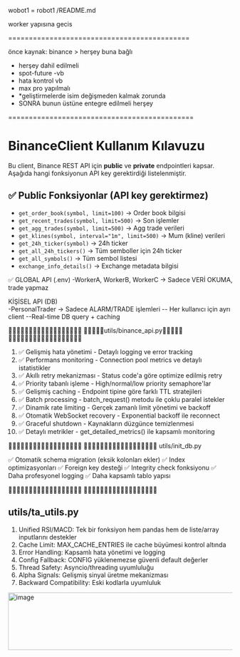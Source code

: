 wobot1 = robot1
/README.md

worker yapısına gecis

============================================

önce kaynak: binance > herşey buna bağlı
* herşey dahil edilmeli
* spot-future -vb
* hata kontrol vb
* max pro yapılmalı
* *geliştirmelerde isim değişmeden kalmak zorunda
* SONRA bunun üstüne entegre edilmeli herşey


=============================================


# BinanceClient Kullanım Kılavuzu

Bu client, Binance REST API için **public** ve **private** endpointleri kapsar.  
Aşağıda hangi fonksiyonun API key gerektirdiği listelenmiştir.

## ✅ Public Fonksiyonlar (API key gerektirmez)
- `get_order_book(symbol, limit=100)` → Order book bilgisi
- `get_recent_trades(symbol, limit=500)` → Son işlemler
- `get_agg_trades(symbol, limit=500)` → Agg trade verileri
- `get_klines(symbol, interval="1m", limit=500)` → Mum (kline) verileri
- `get_24h_ticker(symbol)` → 24h ticker
- `get_all_24h_tickers()` → Tüm semboller için 24h ticker
- `get_all_symbols()` → Tüm sembol listesi
- `exchange_info_details()` → Exchange metadata bilgisi
 ` ` `
 ` ` `


✅ 
GLOBAL API (.env)
-WorkerA, WorkerB, WorkerC → Sadece VERİ OKUMA, trade yapmaz

KİŞİSEL API (DB)  
-PersonalTrader → Sadece ALARM/TRADE işlemleri
-- Her kullanıcı için ayrı client
--Real-time DB query + caching

🔶🔶🔶🔶🔶🔶🔶🔶🔶🔶🔶🔶🔶🔶🔶🔶🔶🔶
🔶🔶🔶🔶🔶utils/binance_api.py🔶🔶🔶🔶🔶
🔶🔶🔶🔶🔶🔶🔶🔶🔶🔶🔶🔶🔶🔶🔶🔶🔶🔶
1. ✅ Gelişmiş hata yönetimi - Detaylı logging ve error tracking
2. ✅ Performans monitoring - Connection pool metrics ve detaylı istatistikler
3. ✅ Akıllı retry mekanizması - Status code'a göre optimize edilmiş retry
4. ✅ Priority tabanlı işleme - High/normal/low priority semaphore'lar
5. ✅ Gelişmiş caching - Endpoint tipine göre farklı TTL stratejileri
6. ✅ Batch processing - batch_request() metodu ile çoklu paralel istekler
7. ✅ Dinamik rate limiting - Gerçek zamanlı limit yönetimi ve backoff
8. ✅ Otomatik WebSocket recovery - Exponential backoff ile reconnect
9. ✅ Graceful shutdown - Kaynakların düzgünce temizlenmesi
10. ✅ Detaylı metrikler - get_detailed_metrics() ile kapsamlı monitoring



🔶🔶🔶🔶🔶🔶🔶🔶🔶🔶🔶🔶🔶🔶🔶🔶🔶🔶
🔶🔶🔶🔶🔶🔶🔶🔶🔶🔶🔶🔶🔶🔶🔶🔶🔶🔶
utils/init_db.py

✅ Otomatik schema migration (eksik kolonları ekler)
✅ Index optimizasyonları
✅ Foreign key desteği
✅ Integrity check fonksiyonu
✅ Daha profesyonel logging
✅ Daha kapsamlı tablo yapısı


🔶🔶🔶🔶🔶🔶🔶🔶🔶🔶🔶🔶🔶🔶🔶🔶🔶🔶
🔶🔶🔶🔶🔶🔶🔶🔶🔶🔶🔶🔶🔶🔶🔶🔶🔶🔶
## utils/ta_utils.py

1. Unified RSI/MACD: Tek bir fonksiyon hem pandas hem de liste/array inputlarını destekler
2. Cache Limit: MAX_CACHE_ENTRIES ile cache büyümesi kontrol altında
3. Error Handling: Kapsamlı hata yönetimi ve logging
4. Config Fallback: CONFIG yüklenemezse güvenli default değerler
5. Thread Safety: Asyncio/threading uyumluluğu
6. Alpha Signals: Gelişmiş sinyal üretme mekanizması
7. Backward Compatibility: Eski kodlarla uyumluluk
<img width="524" height="129" alt="image" src="https://github.com/user-attachments/assets/b5082c45-6044-4c5c-b072-ec4f7476839b" />








